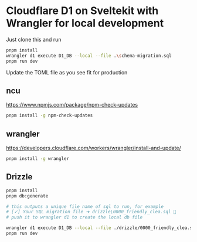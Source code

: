 # Cloudflare D1 on Sveltekit with Wrangler for local development

Just clone this and run

```bash
pnpm install
wrangler d1 execute D1_DB --local --file .\schema-migration.sql
pnpm run dev
```

Update the TOML file as you see fit for production

## ncu

https://www.npmjs.com/package/npm-check-updates

```bash
pnpm install -g npm-check-updates
```

## wrangler

https://developers.cloudflare.com/workers/wrangler/install-and-update/

```bash
pnpm install -g wrangler
```

## Drizzle

```bash
pnpm install
pnpm db:generate

# this outputs a unique file name of sql to run, for example
# [✓] Your SQL migration file ➜ drizzle\0000_friendly_clea.sql 🚀
# push it to wrangler d1 to create the local db file

wrangler d1 execute D1_DB --local --file ./drizzle/0000_friendly_clea.sql
pnpm run dev
```
